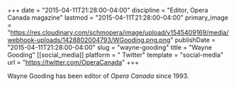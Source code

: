 +++
date = "2015-04-11T21:28:00-04:00"
discipline = "Editor, Opera Canada magazine"
lastmod = "2015-04-11T21:28:00-04:00"
primary_image = "https://res.cloudinary.com/schmopera/image/upload/v1545409169/media/webhook-uploads/1428802004793/WGooding.png.png"
publishDate = "2015-04-11T21:28:00-04:00"
slug = "wayne-gooding"
title = "Wayne Gooding"
[[social_media]]
platform = " Twitter"
template = "social-media"
url = "https://twitter.com/OperaCanada"
+++

<p>
	Wayne Gooding has been editor of <em>Opera Canada</em> since 1993.
</p>

